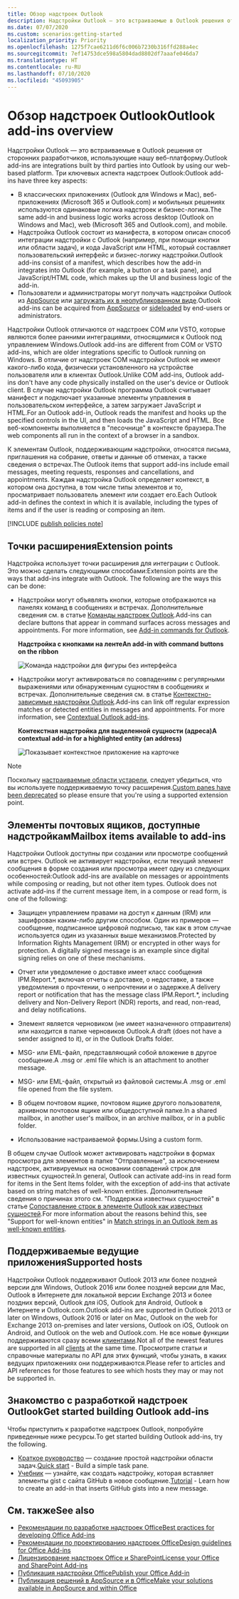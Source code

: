 ```yaml
---
title: Обзор надстроек Outlook
description: Надстройки Outlook — это встраиваемые в Outlook решения от сторонних разработчиков, использующие нашу веб-платформу.
ms.date: 07/07/2020
ms.custom: scenarios:getting-started
localization_priority: Priority
ms.openlocfilehash: 1275f7cae6211d6f6c006b7230b316ffd288a4ec
ms.sourcegitcommit: 7ef14753dce598a5804dad8802df7aaafe046da7
ms.translationtype: HT
ms.contentlocale: ru-RU
ms.lasthandoff: 07/10/2020
ms.locfileid: "45093905"
---
```

# <a name="outlook-add-ins-overview"></a><span data-ttu-id="37911-103">Обзор надстроек Outlook</span><span class="sxs-lookup"><span data-stu-id="37911-103">Outlook add-ins overview</span></span>

<span data-ttu-id="37911-104">Надстройки Outlook — это встраиваемые в Outlook решения от сторонних разработчиков, использующие нашу веб-платформу.</span><span class="sxs-lookup"><span data-stu-id="37911-104">Outlook add-ins are integrations built by third parties into Outlook by using our web-based platform.</span></span> <span data-ttu-id="37911-105">Три ключевых аспекта надстроек Outlook:</span><span class="sxs-lookup"><span data-stu-id="37911-105">Outlook add-ins have three key aspects:</span></span>

- <span data-ttu-id="37911-106">В классических приложениях (Outlook для Windows и Mac), веб-приложениях (Microsoft 365 и Outlook.com) и мобильных решениях используются одинаковые логика надстроек и бизнес-логика.</span><span class="sxs-lookup"><span data-stu-id="37911-106">The same add-in and business logic works across desktop (Outlook on Windows and Mac), web (Microsoft 365 and Outlook.com), and mobile.</span></span>
- <span data-ttu-id="37911-107">Надстройка Outlook состоит из манифеста, в котором описан способ интеграции надстройки с Outlook (например, при помощи кнопки или области задач), и кода JavaScript или HTML, который составляет пользовательский интерфейс и бизнес-логику надстройки.</span><span class="sxs-lookup"><span data-stu-id="37911-107">Outlook add-ins consist of a manifest, which describes how the add-in integrates into Outlook (for example, a button or a task pane), and JavaScript/HTML code, which makes up the UI and business logic of the add-in.</span></span>
- <span data-ttu-id="37911-108">Пользователи и администраторы могут получать надстройки Outlook из [AppSource](https://appsource.microsoft.com) или [загружать их в неопубликованном виде](sideload-outlook-add-ins-for-testing.md).</span><span class="sxs-lookup"><span data-stu-id="37911-108">Outlook add-ins can be acquired from [AppSource](https://appsource.microsoft.com) or [sideloaded](sideload-outlook-add-ins-for-testing.md) by end-users or administrators.</span></span>

<span data-ttu-id="37911-109">Надстройки Outlook отличаются от надстроек COM или VSTO, которые являются более ранними интеграциями, относящимися к Outlook под управлением Windows.</span><span class="sxs-lookup"><span data-stu-id="37911-109">Outlook add-ins are different from COM or VSTO add-ins, which are older integrations specific to Outlook running on Windows.</span></span> <span data-ttu-id="37911-110">В отличие от надстроек COM надстройки Outlook не имеют какого-либо кода, физически установленного на устройстве пользователя или в клиентах Outlook.</span><span class="sxs-lookup"><span data-stu-id="37911-110">Unlike COM add-ins, Outlook add-ins don't have any code physically installed on the user's device or Outlook client.</span></span> <span data-ttu-id="37911-111">В случае надстройки Outlook программа Outlook считывает манифест и подключает указанные элементы управления в пользовательском интерфейсе, а затем загружает JavaScript и HTML.</span><span class="sxs-lookup"><span data-stu-id="37911-111">For an Outlook add-in, Outlook reads the manifest and hooks up the specified controls in the UI, and then loads the JavaScript and HTML.</span></span> <span data-ttu-id="37911-112">Все веб-компоненты выполняется в "песочнице" в контексте браузера.</span><span class="sxs-lookup"><span data-stu-id="37911-112">The web components all run in the context of a browser in a sandbox.</span></span>

<span data-ttu-id="37911-113">К элементам Outlook, поддерживающим надстройки, относятся письма, приглашения на собрание, ответы и данные об отменах, а также сведения о встречах.</span><span class="sxs-lookup"><span data-stu-id="37911-113">The Outlook items that support add-ins include email messages, meeting requests, responses and cancellations, and appointments.</span></span> <span data-ttu-id="37911-114">Каждая надстройка Outlook определяет контекст, в котором она доступна, в том числе типы элементов и то, просматривает пользователь элемент или создает его.</span><span class="sxs-lookup"><span data-stu-id="37911-114">Each Outlook add-in defines the context in which it is available, including the types of items and if the user is reading or composing an item.</span></span>

[!INCLUDE [publish policies note](../includes/note-publish-policies.md)]

## <a name="extension-points"></a><span data-ttu-id="37911-115">Точки расширения</span><span class="sxs-lookup"><span data-stu-id="37911-115">Extension points</span></span>

<span data-ttu-id="37911-p104">Надстройка использует точки расширения для интеграции с Outlook. Это можно сделать следующими способами:</span><span class="sxs-lookup"><span data-stu-id="37911-p104">Extension points are the ways that add-ins integrate with Outlook. The following are the ways this can be done:</span></span>

- <span data-ttu-id="37911-p105">Надстройки могут объявлять кнопки, которые отображаются на панелях команд в сообщениях и встречах. Дополнительные сведения см. в статье [Команды надстроек Outlook](add-in-commands-for-outlook.md).</span><span class="sxs-lookup"><span data-stu-id="37911-p105">Add-ins can declare buttons that appear in command surfaces across messages and appointments. For more information, see [Add-in commands for Outlook](add-in-commands-for-outlook.md).</span></span>

    <span data-ttu-id="37911-120">**Надстройка с кнопками на ленте**</span><span class="sxs-lookup"><span data-stu-id="37911-120">**An add-in with command buttons on the ribbon**</span></span>

    ![Команда надстройки для фигуры без интерфейса](../images/uiless-command-shape.png)

- <span data-ttu-id="37911-p106">Надстройки могут активироваться по совпадениям с регулярными выражениями или обнаруженным сущностям в сообщениях и встречах. Дополнительные сведения см. в статье [Контекстно-зависимые надстройки Outlook](contextual-outlook-add-ins.md).</span><span class="sxs-lookup"><span data-stu-id="37911-p106">Add-ins can link off regular expression matches or detected entities in messages and appointments. For more information, see [Contextual Outlook add-ins](contextual-outlook-add-ins.md).</span></span>

    <span data-ttu-id="37911-124">**Контекстная надстройка для выделенной сущности (адреса)**</span><span class="sxs-lookup"><span data-stu-id="37911-124">**A contextual add-in for a highlighted entity (an address)**</span></span>

    ![Показывает контекстное приложение на карточке](../images/outlook-detected-entity-card.png)

> [!NOTE]
> <span data-ttu-id="37911-126">Поскольку [настраиваемые области устарели](https://developer.microsoft.com/outlook/blogs/make-your-add-ins-available-in-the-office-ribbon/), следует убедиться, что вы используете поддерживаемую точку расширения.</span><span class="sxs-lookup"><span data-stu-id="37911-126">[Custom panes have been deprecated](https://developer.microsoft.com/outlook/blogs/make-your-add-ins-available-in-the-office-ribbon/) so please ensure that you're using a supported extension point.</span></span>

## <a name="mailbox-items-available-to-add-ins"></a><span data-ttu-id="37911-127">Элементы почтовых ящиков, доступные надстройкам</span><span class="sxs-lookup"><span data-stu-id="37911-127">Mailbox items available to add-ins</span></span>

<span data-ttu-id="37911-p107">Надстройки Outlook доступны при создании или просмотре сообщений или встреч. Outlook не активирует надстройки, если текущий элемент сообщения в форме создания или просмотра имеет одну из следующих особенностей:</span><span class="sxs-lookup"><span data-stu-id="37911-p107">Outlook add-ins are available on messages or appointments while composing or reading, but not other item types. Outlook does not activate add-ins if the current message item, in a compose or read form, is one of the following:</span></span>

- <span data-ttu-id="37911-p108">Защищен управлением правами на доступ к данным (IRM) или зашифрован каким-либо другим способом. Один из примеров — сообщение, подписанное цифровой подписью, так как в этом случае используется один из указанных выше механизмов.</span><span class="sxs-lookup"><span data-stu-id="37911-p108">Protected by Information Rights Management (IRM) or encrypted in other ways for protection. A digitally signed message is an example since digital signing relies on one of these mechanisms.</span></span>

- <span data-ttu-id="37911-132">Отчет или уведомление о доставке имеет класс сообщения IPM.Report.\*, включая отчеты о доставке, о недоставке, а также уведомления о прочтении, о непрочтении и о задержке.</span><span class="sxs-lookup"><span data-stu-id="37911-132">A delivery report or notification that has the message class IPM.Report.\*, including delivery and Non-Delivery Report (NDR) reports, and read, non-read, and delay notifications.</span></span>

- <span data-ttu-id="37911-133">Элемент является черновиком (не имеет назначенного отправителя) или находится в папке черновиков Outlook.</span><span class="sxs-lookup"><span data-stu-id="37911-133">A draft (does not have a sender assigned to it), or in the Outlook Drafts folder.</span></span>

- <span data-ttu-id="37911-134">MSG- или EML-файл, представляющий собой вложение в другое сообщение.</span><span class="sxs-lookup"><span data-stu-id="37911-134">A .msg or .eml file which is an attachment to another message.</span></span>

- <span data-ttu-id="37911-135">MSG- или EML-файл, открытый из файловой системы.</span><span class="sxs-lookup"><span data-stu-id="37911-135">A .msg or .eml file opened from the file system.</span></span>

- <span data-ttu-id="37911-136">В общем почтовом ящике, почтовом ящике другого пользователя, архивном почтовом ящике или общедоступной папке.</span><span class="sxs-lookup"><span data-stu-id="37911-136">In a shared mailbox, in another user's mailbox, in an archive mailbox, or in a public folder.</span></span>

- <span data-ttu-id="37911-137">Использование настраиваемой формы.</span><span class="sxs-lookup"><span data-stu-id="37911-137">Using a custom form.</span></span>

<span data-ttu-id="37911-138">В общем случае Outlook может активировать надстройки в формах просмотра для элементов в папке "Отправленные", за исключением надстроек, активируемых на основании совпадений строк для известных сущностей.</span><span class="sxs-lookup"><span data-stu-id="37911-138">In general, Outlook can activate add-ins in read form for items in the Sent Items folder, with the exception of add-ins that activate based on string matches of well-known entities.</span></span> <span data-ttu-id="37911-139">Дополнительные сведения о причинах этого см. "Поддержка известных сущностей" в статье [Сопоставление строк в элементе Outlook как известных сущностей](match-strings-in-an-item-as-well-known-entities.md).</span><span class="sxs-lookup"><span data-stu-id="37911-139">For more information about the reasons behind this, see "Support for well-known entities" in [Match strings in an Outlook item as well-known entities](match-strings-in-an-item-as-well-known-entities.md).</span></span>

## <a name="supported-hosts"></a><span data-ttu-id="37911-140">Поддерживаемые ведущие приложения</span><span class="sxs-lookup"><span data-stu-id="37911-140">Supported hosts</span></span>

<span data-ttu-id="37911-141">Надстройки Outlook поддерживают Outlook 2013 или более поздней версии для Windows, Outlook 2016 или более поздней версии для Mac, Outlook в Интернете для локальной версии Exchange 2013 и более поздних версий, Outlook для iOS, Outlook для Android, Outlook в Интернете и Outlook.com.</span><span class="sxs-lookup"><span data-stu-id="37911-141">Outlook add-ins are supported in Outlook 2013 or later on Windows, Outlook 2016 or later on Mac, Outlook on the web for Exchange 2013 on-premises and later versions, Outlook on iOS, Outlook on Android, and Outlook on the web and Outlook.com.</span></span> <span data-ttu-id="37911-142">Не все новые функции поддерживаются сразу всеми [клиентами](../reference/requirement-sets/outlook-api-requirement-sets.md#requirement-sets-supported-by-exchange-servers-and-outlook-clients).</span><span class="sxs-lookup"><span data-stu-id="37911-142">Not all of the newest features are supported in all [clients](../reference/requirement-sets/outlook-api-requirement-sets.md#requirement-sets-supported-by-exchange-servers-and-outlook-clients) at the same time.</span></span> <span data-ttu-id="37911-143">Просмотрите статьи и справочные материалы по API для этих функций, чтобы узнать, в каких ведущих приложениях они поддерживаются.</span><span class="sxs-lookup"><span data-stu-id="37911-143">Please refer to articles and API references for those features to see which hosts they may or may not be supported in.</span></span>


## <a name="get-started-building-outlook-add-ins"></a><span data-ttu-id="37911-144">Знакомство с разработкой надстроек Outlook</span><span class="sxs-lookup"><span data-stu-id="37911-144">Get started building Outlook add-ins</span></span>

<span data-ttu-id="37911-145">Чтобы приступить к разработке надстроек Outlook, попробуйте приведенные ниже ресурсы.</span><span class="sxs-lookup"><span data-stu-id="37911-145">To get started building Outlook add-ins, try the following.</span></span>

- <span data-ttu-id="37911-146">[Краткое руководство](../quickstarts/outlook-quickstart.md) — создание простой надстройки области задач.</span><span class="sxs-lookup"><span data-stu-id="37911-146">[Quick start](../quickstarts/outlook-quickstart.md) - Build a simple task pane.</span></span>
- <span data-ttu-id="37911-147">[Учебник](../tutorials/outlook-tutorial.md) — узнайте, как создать надстройку, которая вставляет элементы gist с сайта GitHub в новое сообщение.</span><span class="sxs-lookup"><span data-stu-id="37911-147">[Tutorial](../tutorials/outlook-tutorial.md) - Learn how to create an add-in that inserts GitHub gists into a new message.</span></span>


## <a name="see-also"></a><span data-ttu-id="37911-148">См. также</span><span class="sxs-lookup"><span data-stu-id="37911-148">See also</span></span>

- [<span data-ttu-id="37911-149">Рекомендации по разработке надстроек Office</span><span class="sxs-lookup"><span data-stu-id="37911-149">Best practices for developing Office Add-ins</span></span>](../concepts/add-in-development-best-practices.md)
- [<span data-ttu-id="37911-150">Рекомендации по проектированию надстроек Office</span><span class="sxs-lookup"><span data-stu-id="37911-150">Design guidelines for Office Add-ins</span></span>](../design/add-in-design.md)
- [<span data-ttu-id="37911-151">Лицензирование надстроек Office и SharePoint</span><span class="sxs-lookup"><span data-stu-id="37911-151">License your Office and SharePoint Add-ins</span></span>](/office/dev/store/license-your-add-ins)
- [<span data-ttu-id="37911-152">Публикация надстройки Office</span><span class="sxs-lookup"><span data-stu-id="37911-152">Publish your Office Add-in</span></span>](../publish/publish.md)
- [<span data-ttu-id="37911-153">Публикация решений в AppSource и в Office</span><span class="sxs-lookup"><span data-stu-id="37911-153">Make your solutions available in AppSource and within Office</span></span>](/office/dev/store/submit-to-the-office-store)
